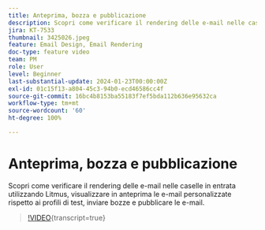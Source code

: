 ```yaml
---
title: Anteprima, bozza e pubblicazione
description: Scopri come verificare il rendering delle e-mail nelle caselle in entrata utilizzando Litmus, visualizzare in anteprima le e-mail personalizzate rispetto ai profili di test, inviare bozze e pubblicare le e-mail.
jira: KT-7533
thumbnail: 3425026.jpeg
feature: Email Design, Email Rendering
doc-type: feature video
team: PM
role: User
level: Beginner
last-substantial-update: 2024-01-23T00:00:00Z
exl-id: 01c15f13-a804-45c3-94b0-ecd46586cc4f
source-git-commit: 16bc4b8153ba55183f7ef5bda112b636e95632ca
workflow-type: tm+mt
source-wordcount: '60'
ht-degree: 100%

---
```


# Anteprima, bozza e pubblicazione

Scopri come verificare il rendering delle e-mail nelle caselle in entrata utilizzando Litmus, visualizzare in anteprima le e-mail personalizzate rispetto ai profili di test, inviare bozze e pubblicare le e-mail.

>[!VIDEO](https://video.tv.adobe.com/v/3425026?quality=12&learn=on){transcript=true}
